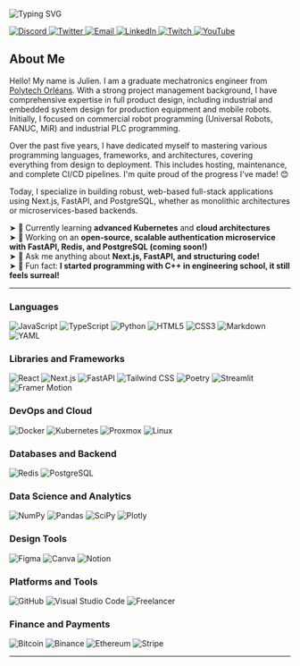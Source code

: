 <!-- Profile Header with Typing Effect -->

<p>
  <img src="https://readme-typing-svg.demolab.com?font=Tourney&weight=200&size=160&duration=2500&pause=5000&color=6A00FF&center=true&vCenter=true&width=1000&height=200&lines=Welcome+%F0%9F%91%8B" alt="Typing SVG" />
</p>

<!-- Social Media Links -->

<p>
  <a href="https://discord.gg/R92FSa66" target="_blank">
    <img src="https://img.shields.io/badge/Discord-5865F2.svg?style=for-the-badge&logo=discord&logoColor=white" alt="Discord" />
  </a>
  <a href="https://x.com/HellKaiser45" target="_blank">
    <img src="https://img.shields.io/badge/Twitter-%231DA1F2.svg?style=for-the-badge&logo=twitter&logoColor=white" alt="Twitter" />
  </a>
  <a href="mailto:julien.delage0@gmail.com">
    <img src="https://img.shields.io/badge/Email-D14836?style=for-the-badge&logo=gmail&logoColor=white" alt="Email" />
  </a>
  <a href="https://www.linkedin.com/in/julien-delage-5a251a296/" target="_blank">
    <img src="https://img.shields.io/badge/LinkedIn-%230077B5.svg?style=for-the-badge&logo=linkedin&logoColor=white" alt="LinkedIn" />
  </a>
  <a href="https://www.twitch.tv/julienjde" target="_blank">
    <img src="https://img.shields.io/badge/Twitch-9146FF.svg?style=for-the-badge&logo=twitch&logoColor=white" alt="Twitch" />
  </a>
  <a href="https://www.youtube.com/@julienJDE" target="_blank">
    <img src="https://img.shields.io/badge/YouTube-FF0000.svg?style=for-the-badge&logo=youtube&logoColor=white" alt="YouTube" />
  </a>
</p>

<!-- Introduction and About Me -->

## About Me

Hello! My name is Julien. I am a graduate mechatronics engineer from [Polytech Orléans](https://www.univ-orleans.fr/fr/polytech). With a strong project management background, I have comprehensive expertise in full product design, including industrial and embedded system design for production equipment and mobile robots. Initially, I focused on commercial robot programming (Universal Robots, FANUC, MiR) and industrial PLC programming.

Over the past five years, I have dedicated myself to mastering various programming languages, frameworks, and architectures, covering everything from design to deployment. This includes hosting, maintenance, and complete CI/CD pipelines. I'm quite proud of the progress I've made! 😊

Today, I specialize in building robust, web-based full-stack applications using Next.js, FastAPI, and PostgreSQL, whether as monolithic architectures or microservices-based backends.

➤ 🌱 Currently learning **advanced Kubernetes** and **cloud architectures**<br />
➤ 🔭 Working on an **open-source, scalable authentication microservice with FastAPI, Redis, and PostgreSQL (coming soon!)**<br />
➤ 💬 Ask me anything about **Next.js, FastAPI, and structuring code!**<br />
➤ 🧩 Fun fact: **I started programming with C++ in engineering school, it still feels surreal!**<br />

---

### Languages

<p>
  <img src="https://img.shields.io/badge/JavaScript-F7DF1E.svg?style=for-the-badge&logo=javascript&logoColor=black" alt="JavaScript" />
  <img src="https://img.shields.io/badge/TypeScript-3178C6.svg?style=for-the-badge&logo=typescript&logoColor=white" alt="TypeScript" />
  <img src="https://img.shields.io/badge/Python-3776AB.svg?style=for-the-badge&logo=python&logoColor=white" alt="Python" />
  <img src="https://img.shields.io/badge/HTML5-E34F26.svg?style=for-the-badge&logo=html5&logoColor=white" alt="HTML5" />
  <img src="https://img.shields.io/badge/CSS3-1572B6.svg?style=for-the-badge&logo=css3&logoColor=white" alt="CSS3" />
  <img src="https://img.shields.io/badge/Markdown-000000.svg?style=for-the-badge&logo=markdown&logoColor=white" alt="Markdown" />
  <img src="https://img.shields.io/badge/YAML-CB171E.svg?style=for-the-badge&logo=yaml&logoColor=white" alt="YAML" />
</p>

### Libraries and Frameworks

<p>
  <img src="https://img.shields.io/badge/React-61DAFB.svg?style=for-the-badge&logo=react&logoColor=black" alt="React" />
  <img src="https://img.shields.io/badge/Next.js-000000.svg?style=for-the-badge&logo=nextdotjs&logoColor=white" alt="Next.js" />
  <img src="https://img.shields.io/badge/FastAPI-009688.svg?style=for-the-badge&logo=fastapi&logoColor=white" alt="FastAPI" />
  <img src="https://img.shields.io/badge/TailwindCSS-38B2AC.svg?style=for-the-badge&logo=tailwind-css&logoColor=white" alt="Tailwind CSS" />
  <img src="https://img.shields.io/badge/Poetry-60A5FA.svg?style=for-the-badge&logo=poetry&logoColor=white" alt="Poetry" />
  <img src="https://img.shields.io/badge/Streamlit-FF4B4B.svg?style=for-the-badge&logo=streamlit&logoColor=white" alt="Streamlit" />
  <img src="https://img.shields.io/badge/Framer%20Motion-0055FF.svg?style=for-the-badge&logo=framer&logoColor=white" alt="Framer Motion" />
</p>

### DevOps and Cloud

<p>
  <img src="https://img.shields.io/badge/Docker-2496ED.svg?style=for-the-badge&logo=docker&logoColor=white" alt="Docker" />
  <img src="https://img.shields.io/badge/Kubernetes-326CE5.svg?style=for-the-badge&logo=kubernetes&logoColor=white" alt="Kubernetes" />
  <img src="https://img.shields.io/badge/Proxmox-E57000.svg?style=for-the-badge&logo=proxmox&logoColor=white" alt="Proxmox" />
  <img src="https://img.shields.io/badge/Linux-FCC624.svg?style=for-the-badge&logo=linux&logoColor=black" alt="Linux" />
</p>

### Databases and Backend

<p>
  <img src="https://img.shields.io/badge/Redis-DC382D.svg?style=for-the-badge&logo=redis&logoColor=white" alt="Redis" />
  <img src="https://img.shields.io/badge/PostgreSQL-4169E1.svg?style=for-the-badge&logo=postgresql&logoColor=white" alt="PostgreSQL" />
</p>

### Data Science and Analytics

<p>
  <img src="https://img.shields.io/badge/NumPy-013243.svg?style=for-the-badge&logo=numpy&logoColor=white" alt="NumPy" />
  <img src="https://img.shields.io/badge/Pandas-150458.svg?style=for-the-badge&logo=pandas&logoColor=white" alt="Pandas" />
  <img src="https://img.shields.io/badge/SciPy-8CAAE6.svg?style=for-the-badge&logo=scipy&logoColor=white" alt="SciPy" />
  <img src="https://img.shields.io/badge/Plotly-3F4F75.svg?style=for-the-badge&logo=plotly&logoColor=white" alt="Plotly" />
</p>

### Design Tools

<p>
  <img src="https://img.shields.io/badge/Figma-F24E1E.svg?style=for-the-badge&logo=figma&logoColor=white" alt="Figma" />
  <img src="https://img.shields.io/badge/Canva-00C4CC.svg?style=for-the-badge&logo=canva&logoColor=white" alt="Canva" />
  <img src="https://img.shields.io/badge/Notion-000000.svg?style=for-the-badge&logo=notion&logoColor=white" alt="Notion" />
</p>

### Platforms and Tools

<p>
  <img src="https://img.shields.io/badge/GitHub-181717.svg?style=for-the-badge&logo=github&logoColor=white" alt="GitHub" />
  <img src="https://img.shields.io/badge/Visual%20Studio%20Code-007ACC.svg?style=for-the-badge&logo=visual-studio-code&logoColor=white" alt="Visual Studio Code" />
  <img src="https://img.shields.io/badge/Freelancer-29B2FE.svg?style=for-the-badge&logo=freelancer&logoColor=white" alt="Freelancer" />
</p>

### Finance and Payments

<p>
  <img src="https://img.shields.io/badge/Bitcoin-F7931A.svg?style=for-the-badge&logo=bitcoin&logoColor=white" alt="Bitcoin" />
  <img src="https://img.shields.io/badge/Binance-F0B90B.svg?style=for-the-badge&logo=binance&logoColor=white" alt="Binance" />
  <img src="https://img.shields.io/badge/Ethereum-3C3C3D.svg?style=for-the-badge&logo=ethereum&logoColor=white" alt="Ethereum" />
  <img src="https://img.shields.io/badge/Stripe-008CDD.svg?style=for-the-badge&logo=stripe&logoColor=white" alt="Stripe" />
</p>

---
